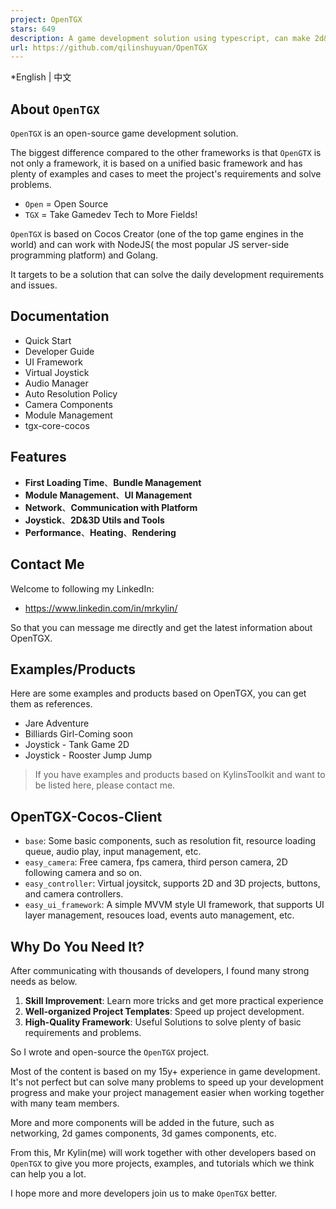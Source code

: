 ```yaml
---
project: OpenTGX
stars: 649
description: A game development solution using typescript, can make 2d&3d games for all platforms easily. Based on Cocos Creator( support WebGL|WebGPU|Metal|Vulkan|OpenGLES ), can work with all server side solutions(such as Go, NodeJS, Java, C#, etc).
url: https://github.com/qilinshuyuan/OpenTGX
---
```


\*English | 中文

About `OpenTGX`
---------------

`OpenTGX` is an open-source game development solution.

The biggest difference compared to the other frameworks is that `OpenGTX` is not only a framework, it is based on a unified basic framework and has plenty of examples and cases to meet the project's requirements and solve problems.

-   `Open` = Open Source
-   `TGX` = Take Gamedev Tech to More Fields!

`OpenTGX` is based on Cocos Creator (one of the top game engines in the world) and can work with NodeJS( the most popular JS server-side programming platform) and Golang.

It targets to be a solution that can solve the daily development requirements and issues.

Documentation
-------------

-   Quick Start
-   Developer Guide
-   UI Framework
-   Virtual Joystick
-   Audio Manager
-   Auto Resolution Policy
-   Camera Components
-   Module Management
-   tgx-core-cocos

Features
--------

-   **First Loading Time**、**Bundle Management**
-   **Module Management**、**UI Management**
-   **Network**、**Communication with Platform**
-   **Joystick**、**2D&3D Utils and Tools**
-   **Performance**、**Heating**、**Rendering**

Contact Me
----------

Welcome to following my LinkedIn:

-   https://www.linkedin.com/in/mrkylin/

So that you can message me directly and get the latest information about OpenTGX.

Examples/Products
-----------------

Here are some examples and products based on OpenTGX, you can get them as references.

-   Jare Adventure
-   Billiards Girl-Coming soon
-   Joystick - Tank Game 2D
-   Joystick - Rooster Jump Jump

> If you have examples and products based on KylinsToolkit and want to be listed here, please contact me.

OpenTGX-Cocos-Client
--------------------

-   `base`: Some basic components, such as resolution fit, resource loading queue, audio play, input management, etc.
-   `easy_camera`: Free camera, fps camera, third person camera, 2D following camera and so on.
-   `easy_controller`: Virtual joysitck, supports 2D and 3D projects, buttons, and camera controllers.
-   `easy_ui_framework`: A simple MVVM style UI framework, that supports UI layer management, resouces load, events auto management, etc.

Why Do You Need It?
-------------------

After communicating with thousands of developers, I found many strong needs as below.

1.  **Skill Improvement**: Learn more tricks and get more practical experience
2.  **Well-organized Project Templates**: Speed up project development.
3.  **High-Quality Framework**: Useful Solutions to solve plenty of basic requirements and problems.

So I wrote and open-source the `OpenTGX` project.

Most of the content is based on my 15y+ experience in game development. It's not perfect but can solve many problems to speed up your development progress and make your project management easier when working together with many team members.

More and more components will be added in the future, such as networking, 2d games components, 3d games components, etc.

From this, Mr Kylin(me) will work together with other developers based on `OpenTGX` to give you more projects, examples, and tutorials which we think can help you a lot.

I hope more and more developers join us to make `OpenTGX` better.
